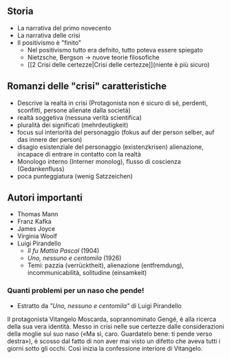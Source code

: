 ## Storia
- La narrativa del primo novecento
- La narrativa delle crisi
- Il positivismo è "finito"
	- Nel positivismo tutto era defnito, tutto poteva essere spiegato
	- Nietzsche, Bergson -> nuove teorie filosofiche
	- [[2 Crisi delle certezze|Crisi delle certezze]](niente è più sicuro)
		
## Romanzi delle "crisi" caratteristiche

- Descrive la realtá in crisi (Protagonista non é sicuro di sé, perdenti, sconfitti, persone alienate dalla societá)
- realtà soggetiva (nessuna verità scientifica)
- pluralità dei significati (mehrdeutigkeit)
- focus sul interiorità del personaggio (fokus auf der person selber, auf das innere der person)
- disagio esistenziale del personaggio (existenzkrisen) alienazione, incapace di entrare in contatto con la realtà
- Monologo interno (Interner monolog), flusso di coscienza (Gedankenfluss)
- poca punteggiatura (wenig Satzzeichen)


## Autori importanti
- Thomas Mann
- Franz Kafka
- James Joyce
- Virginia Woolf
- Luigi Pirandello
	- *Il fu Mattia Pascal* (1904)
	- *Uno, nessuno e centomila* (1926)
	- Temi: pazzia (verrücktheit), alienazione (entfremdung), incommunicabilità, solitudine (einsamkeit)
	
	
### Quanti problemi per un naso che pende!
- Estratto da *"Uno, nessuno e centomila"* di Luigi Pirandello

Il protagonista Vitangelo Moscarda, soprannominato Gengé, è alla ricerca della sua vera identità. Messo in crisi nelle sue certezze dalle considerazioni della moglie sul suo naso («Ma sì, caro. Guardatelo bene: ti pende verso destra»), è scosso dal fatto di non aver mai visto un difetto che aveva tutti i giorni sotto gli occhi. Così inizia la confessione interiore di Vitangelo.